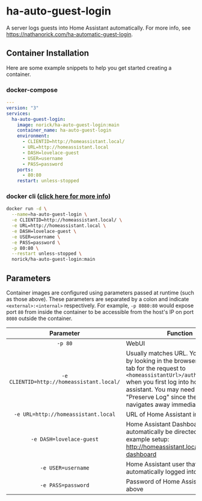 # ha-auto-guest-login
A server logs guests into Home Assistant automatically.
For more info, see https://nathanorick.com/ha-automatic-guest-login.

## Container Installation

Here are some example snippets to help you get started creating a container.

### docker-compose 

```yaml
---
version: "3"
services:
  ha-auto-guest-login:
    image: norick/ha-auto-guest-login:main
    container_name: ha-auto-guest-login
    environment:
      - CLIENTID=http://homeassistant.local/
      - URL=http://homeassistant.local
      - DASH=lovelace-guest
      - USER=username
      - PASS=password
    ports:
      - 80:80
    restart: unless-stopped
```

### docker cli ([click here for more info](https://docs.docker.com/engine/reference/commandline/cli/))

```bash
docker run -d \
  --name=ha-auto-guest-login \
  -e CLIENTID=http://homeassistant.local/ \
  -e URL=http://homeassistant.local \
  -e DASH=lovelace-guest \
  -e USER=username \
  -e PASS=password \
  -p 80:80 \
  --restart unless-stopped \
  norick/ha-auto-guest-login:main
```

## Parameters

Container images are configured using parameters passed at runtime (such as those above). These parameters are separated by a colon and indicate `<external>:<internal>` respectively. For example, `-p 8080:80` would expose port `80` from inside the container to be accessible from the host's IP on port `8080` outside the container.

| Parameter | Function |
| :----: | --- |
| `-p 80` | WebUI |
| `-e CLIENTID=http://homeassistant.local/` | Usually matches URL. You can verify by looking in the browser's network tab for the request to `<homeassistantUrl>/auth/login_flow/` when you first log into home assistant. You may need to click "Preserve Log" since the page navigates away immediately. |
| `-e URL=http://homeassistant.local` | URL of Home Assistant instance |
| `-e DASH=lovelace-guest` | Home Assistant Dashboard to automatically be directed to. In this example setup: http://homeassistant.local/guest-dashboard |
| `-e USER=username` | Home Assistant user that is automatically logged into |
| `-e PASS=password` | Password of Home Assistant user above |
